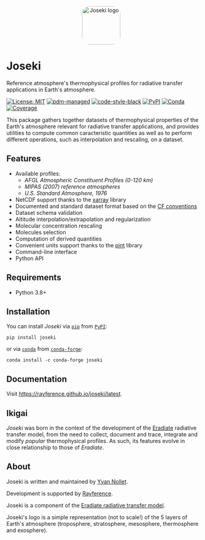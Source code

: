 <p align="center">
<img align="center" alt="Joseki logo" src="logo.svg"  width=100 style="margin-right: 10px; border-radius: 20%"/>
</p>

# Joseki

Reference atmosphere's thermophysical profiles for radiative transfer
applications in Earth's atmosphere.

[![License: MIT](https://img.shields.io/badge/License-MIT-yellow.svg)](https://opensource.org/licenses/MIT)
[![pdm-managed](https://img.shields.io/badge/pdm-managed-blueviolet)](https://pdm.fming.dev)
[![code-style-black](https://img.shields.io/badge/code%20style-black-000000.svg)](https://github.com/psf/black)
[![PyPI](https://img.shields.io/pypi/v/joseki)](https://pypi.python.org/pypi/joseki/)
[![Conda](https://img.shields.io/conda/vn/conda-forge/joseki)](https://anaconda.org/conda-forge/joseki)
[![Coverage](https://codecov.io/gh/nollety/joseki/branch/main/graph/badge.svg)](https://codecov.io/gh/nollety/joseki)


This package gathers together datasets of thermophysical properties of the
Earth's atmosphere relevant for radiative transfer applications, and provides
utilities to compute common caracteristic quantities as well as to perform
different operations, such as interpolation and rescaling, on a dataset.

## Features

* Available profiles:
  * *AFGL Atmospheric Constituent Profiles (0-120 km)*
  * *MIPAS (2007) reference atmospheres*
  * *U.S. Standard Atmosphere, 1976*
* NetCDF support thanks to the [xarray](https://xarray.pydata.org) library
* Documented and standard dataset format based on the 
  [CF conventions](https://cfconventions.org)
* Dataset schema validation
* Altitude interpolation/extrapolation and regularization
* Molecular concentration rescaling
* Molecules selection
* Computation of derived quantities
* Convenient units support thanks to the [pint](https://pint.readthedocs.io) 
  library
* Command-line interface
* Python API


## Requirements

* Python 3.8+


## Installation

You can install *Joseki* via [`pip`](https://pip.pypa.io/en/stable/) from 
[`PyPI`](https://pypi.org/):

```shell
pip install joseki
```

or via [`conda`](https://docs.conda.io) from 
[`conda-forge`](https://conda-forge.org):

```shell
conda install -c conda-forge joseki
```

## Documentation

Visit https://rayference.github.io/joseki/latest.

## Ikigai

*Joseki* was born in the context of the development of the 
[Eradiate](https://github.com/eradiate/eradiate) radiative transfer model, from
the need to collect, document and trace, integrate and modify *popular* 
thermophysical profiles.
As such, its features evolve in close relationship to those of *Eradiate*.

## About

Joseki is written and maintained by [Yvan Nollet](https://github.com/nollety).

Development is supported by [Rayference](https://www.rayference.eu).

Joseki is a component of the [Eradiate radiative transfer model](https://www.eradiate.eu/site/).

Joseki's logo is a simple representation (not to scale!) of the 5 layers of Earth's atmosphere (troposphere, stratosphere, mesosphere, thermosphere and exosphere).
